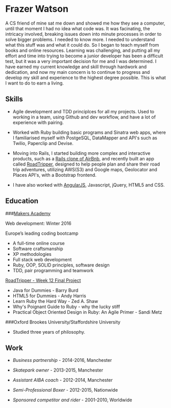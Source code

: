 # Frazer Watson

A CS friend of mine sat me down and showed me how they see a computer, until that moment I had no idea what code was.
It was facinating, the intricacy involved, breaking issues down into minute processes in order to solve bigger problems. I needed to know more. I needed to understand what this stuff was and what it could do. So I began to teach myself from books and online resources. Learning was challenging, and putting all my effort and time into trying to become a junior developer has been a difficult test, but it was a very important decision for me and I was determined. I have earned my current knowledge and skill through hardwork and dedication, and now my main concern is to continue to progress and develop my skill and experience to the highest degree possible. This is what I want to do to earn a living.

## Skills

- Agile development and TDD principlces for all my projects. Used to working in a team, using Github and dev workflow, and have a lot of experience with pairing.

- Worked with Ruby building basic programs and Sinatra web apps, where I familiarised myself with PostgeSQL, DataMapper and API's such as Twilio, Paperclip and Devise. 

- Moving into Rails, I started building more complex and interactive products, such as a [Rails clone of AirBnb](https://github.com/frazerWatson/MakersBnbRails), and recently built an app called [RoadTripper](https://github.com/frazerWatson/road_tripper), designed to help people plan and share their road trip adventures, utilizing AWS(S3) and Google maps, Geolocator and Places API's, with a Bootstrap frontend.

- I have also worked with [AngularJS](https://github.com/frazerWatson/github_clone), Javascript, jQuery, HTML5 and CSS.

## Education

###[Makers Academy](http://www.makersacademy.com/employers/)

Web development: Winter 2016
  
Europe’s leading coding bootcamp
- A full-time online course
- Software craftsmanship 
- XP methodologies
- Full stack web development
- Ruby, OOP, SOLID principles, software design
- TDD, pair programming and teamwork

[RoadTripper - Week 12 Final Project](https://github.com/frazerWatson/road_tripper)

- Java for Dummies - Barry Burd
- HTML5 for Dummies - Andy Harris
- Learn Ruby the Hard Way - Zed A. Shaw
- Why's Poignant Guide to Ruby - why the lucky stiff
- Practical Object Oriented Design in Ruby: An Agile Primer - Sandi Metz

###Oxford Brookes University/Staffordshire University

- Studied three years of philosophy. 

## Work

- *Business partnership* - 2014-2016, Manchester

- *Skatepark owner*  - 2013-2015, Manchester

- *Assistant AIBA coach* - 2012-2014, Manchester

- *Semi-Professional Boxer* - 2012-2015, Nationwide

- *Sponsored competitor and rider* - 2001-2010, Worldwide
